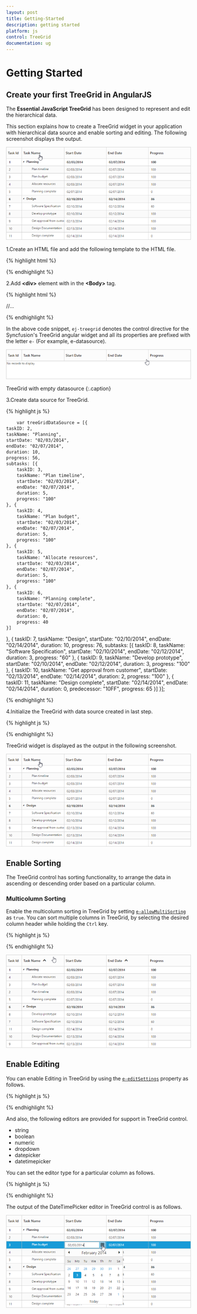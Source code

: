 ```yaml
---
layout: post
title: Getting-Started
description: getting started
platform: js
control: TreeGrid
documentation: ug
---
```


# Getting Started

## Create your first TreeGrid in AngularJS

The **Essential JavaScript TreeGrid** has been designed to represent and edit the hierarchical data. 

This section explains how to create a TreeGrid widget in your application with hierarchical data source and enable sorting and editing. The following screenshot displays the output.

![](/angular-1/TreeGrid/Getting-Started_images/Getting-Started_img1.png)

1.Create an HTML file and add the following template to the HTML file.

{% highlight html %}

 <!DOCTYPE html>
<html xmlns="http://www.w3.org/1999/xhtml">
<head>
   <meta name="viewport"content="width=device-width, initial-scale=1.0"/>
   <meta charset="utf-8" />
   <link href=" http://cdn.syncfusion.com/{{ site.releaseversion }}/js/web/flat-azure/ej.web.all.min.css" rel="stylesheet"/>
   <script src="http://cdn.syncfusion.com/js/assets/external/angular.min.js"></script>
   <script src="http://cdn.syncfusion.com/js/assets/external/jquery-1.10.2.min.js"></script>
   <script src="http://cdn.syncfusion.com/js/assets/external/jsrender.min.js"></script>
   <script src="http://cdn.syncfusion.com/js/assets/external/jquery.globalize.min.js"></script>
   <script src="http://cdn.syncfusion.com/js/assets/external/jquery.easing.1.3.min.js"></script>
   <script src="http://cdn.syncfusion.com/{{ site.releaseversion }}/js/web/ej.web.all.min.js" type="text/javascript"></script>
   <script src="http://cdn.syncfusion.com/{{ site.releaseversion }}/js/common/ej.widget.angular.min.js"></script>
</head>
<body>
   <!--Add TreeGrid control here -->
</body>
</html>

{% endhighlight %}

2.Add **&lt;div&gt;** element with in the **&lt;Body&gt;** tag.

{% highlight html %}

<!doctype html>
<html lang="en" ng-app="listCtrl">
   <head>
      //...
   </head>
   <body ng-controller="TreeGridCtrl">
      <!--Add  TreeGrid control here-->    
      <div id="TreeGridContainer" ej-treegrid
         e-columns="columns">             
      </div>
      <script>
         var columns=[                    
               { field: "taskName", headerText: "Task Name" },
               { field: "startDate", headerText: "Start date"},
               { field: "endDate", headerText: "End Date" },
               { field: "duration", headerText: "Duration"},
               { field: "progress", headerText: "Progress"}
           ];
         angular.module('listCtrl', ['ejangular'])
         .controller('TreeGridCtrl', function ($scope) {
          //Initialize gantt datasource created in the last step
          $scope.columns = columns;
         });
      </script>  
   </body>
</html>

{% endhighlight %}

In the above code snippet, `ej-treegrid` denotes the control directive for the Syncfusion's TreeGrid angular widget and all its properties are prefixed with the letter `e-` (For example, e-datasource).

![](/angular-1/TreeGrid/Getting-Started_images/Getting-Started_img2.png)

TreeGrid with empty datasource 
{:.caption}

3.Create data source for TreeGrid.

{% highlight js %}

        var treeGridDataSource = [{
    taskID: 2,
    taskName: "Planning",
    startDate: "02/03/2014",
    endDate: "02/07/2014",
    duration: 10,
    progress: 56,
    subtasks: [{
        taskID: 3,
        taskName: "Plan timeline",
        startDate: "02/03/2014",
        endDate: "02/07/2014",
        duration: 5,
        progress: "100"
    }, {
        taskID: 4,
        taskName: "Plan budget",
        startDate: "02/03/2014",
        endDate: "02/07/2014",
        duration: 5,
        progress: "100"
    }, {
        taskID: 5,
        taskName: "Allocate resources",
        startDate: "02/03/2014",
        endDate: "02/07/2014",
        duration: 5,
        progress: "100"
    }, {
        taskID: 6,
        taskName: "Planning complete",
        startDate: "02/07/2014",
        endDate: "02/07/2014",
        duration: 0,
        progress: 40
    }]
}, {
    taskID: 7,
    taskName: "Design",
    startDate: "02/10/2014",
    endDate: "02/14/2014",
    duration: 10,
    progress: 76,
    subtasks: [{
        taskID: 8,
        taskName: "Software Specification",
        startDate: "02/10/2014",
        endDate: "02/12/2014",
        duration: 3,
        progress: "60"
    }, {
        taskID: 9,
        taskName: "Develop prototype",
        startDate: "02/10/2014",
        endDate: "02/12/2014",
        duration: 3,
        progress: "100"
    }, {
        taskID: 10,
        taskName: "Get approval from customer",
        startDate: "02/13/2014",
        endDate: "02/14/2014",
        duration: 2,
        progress: "100"
    }, {
        taskID: 11,
        taskName: "Design complete",
        startDate: "02/14/2014",
        endDate: "02/14/2014",
        duration: 0,
        predecessor: "10FF",
        progress: 65
    }]
}];

{% endhighlight %}

4.Initialize the TreeGrid with data source created in last step.

{% highlight js %}

 <body ng-controller="TreeGridCtrl">
   <!--Add  TreeGrid control here-->    
   <div id="TreeGridContainer" ej-treegrid
      e-dataSource="treeGridDataSource"
      e-childMapping="subtasks"
      e-columns="columns">             
   </div>
   <script>
      var columns=[                    
            { field: "taskName", headerText: "Task Name" },
            { field: "startDate", headerText: "Start date"},
            { field: "endDate", headerText: "End Date" },
            { field: "duration", headerText: "Duration"},
            { field: "progress", headerText: "Progress"}
        ];
      angular.module('listCtrl', ['ejangular'])
      .controller('TreeGridCtrl', function ($scope) {
       //Initialize gantt with datasource created in the last step
       $scope.treeGridDataSource=treeGridDataSource;
       $scope.columns = columns;
      });
   </script>  
</body>     
    
{% endhighlight %}

TreeGrid widget is displayed as the output in the following screenshot.

![](/angular-1/TreeGrid/Getting-Started_images/Getting-Started_img3.png)

## Enable Sorting

The TreeGrid control has sorting functionality, to arrange the data in ascending or descending order based on a particular column.

### Multicolumn Sorting

Enable the multicolumn sorting in TreeGrid by setting [`e-allowMultiSorting`](http://help.syncfusion.com/js/api/ejtreegrid#allowmultisorting "allowMultiSorting") as `true`. You can sort multiple columns in TreeGrid, by selecting the desired column header while holding the `Ctrl` key.

{% highlight js %}

<body ng-controller="TreeGridCtrl">
   <!--Add  TreeGrid control here-->    
   <div id="TreeGridContainer" ej-gantt
      e-allowSorting="true"
      e-allowMultiSorting="true">             
   </div>
   <script>
      angular.module('listCtrl', ['ejangular'])
        .controller('TreeGridCtrl', function ($scope) {
          //...
        });
        
   </script>  
</body>    

{% endhighlight %}

![](/angular-1/TreeGrid/Getting-Started_images/Getting-Started_img4.png)

## Enable Editing

You can enable Editing in TreeGrid by using the [`e-editSettings`](http://help.syncfusion.com/js/api/ejtreegrid#editsettings "editSettings") property as follows.

{% highlight js %}
 <body ng-controller="TreeGridCtrl">
   <!--Add  TreeGrid control here-->    
   <div id="TreeGridContainer" ej-gantt
      e-editSettings="editSettings">             
   </div>
   <script>
      var editSettings=  {
       allowEditing: true,
       editMode: "cellEditing"
      };
      angular.module('listCtrl', ['ejangular'])
      .controller('TreeGridCtrl', function ($scope) {
      $scope.editSettings=editSettings;
      });
   </script>  
</body> 
    
{% endhighlight %}

And also, the following editors are provided for support in TreeGrid control.

* string
* boolean
* numeric
* dropdown
* datepicker
* datetimepicker

You can set the editor type for a particular column as follows.

{% highlight js %}

<body ng-controller="TreeGridCtrl">
   <!--Add  TreeGrid control here-->    
   <div id="TreeGridContainer" ej-gantt
      e-columns="columns">             
   </div>
   <script>
      var columns=[{
       field: "startDate",
       headerText: "Start Date",
       editType: "datepicker"
      }, {
       field: "endDate",
       headerText: "End Date"
      }, {
       field: "duration",
       headerText: "Duration",
       editType: "numericedit"
      }, ];
      angular.module('listCtrl', ['ejangular'])
      .controller('TreeGridCtrl', function ($scope) {
       //Initialize gantt with datasource created in the last step
       $scope.columns = columns;
      });
   </script>  
</body>
   
{% endhighlight %}

The output of the DateTimePicker editor in TreeGrid control is as follows.

![](/angular-1/TreeGrid/Getting-Started_images/Getting-Started_img5.png)

